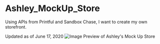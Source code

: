 # Ashley_MockUp_Store
 Using APIs from Printful and Sandbox Chase, I want to create my own storefront. 

Updated as of June 17, 2020
<img scr="https://raw.githubusercontent.com/AshJVelasquez/AshJVelasquez.github.io/master/images/MockUp%20StoreFront.png" alt="Image Preview of Ashley's Mock Up Store"/>
